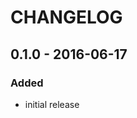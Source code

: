 # CHANGELOG
## 0.1.0 - 2016-06-17
### Added
- initial release

<!-- [Unreleased]: https://github.com/sensu-plugins/sensu-plugins-iis/compare/0.1.0...HEAD -->
<!-- [0.1.0]: https://github.com/sensu-plugins/sensu-plugins-iis/compare/0.0.4...0.1.0 -->
<!-- [0.0.4]: https://github.com/sensu-plugins/sensu-plugins-iis/compare/0.0.3...0.0.4 -->
<!-- [0.0.3]: https://github.com/sensu-plugins/sensu-plugins-iis/compare/0.0.2...0.0.3 -->
<!-- [0.0.2]: https://github.com/sensu-plugins/sensu-plugins-iis/compare/0.0.1...0.0.2 -->
